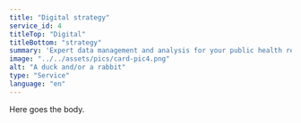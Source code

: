 ```yaml
---
title: "Digital strategy"
service_id: 4
titleTop: "Digital"
titleBottom: "strategy"
summary: 'Expert data management and analysis for your public health research project.'
image: "../../assets/pics/card-pic4.png"
alt: "A duck and/or a rabbit"
type: "Service"
language: "en"
---
```


Here goes the body.